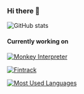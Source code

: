### Hi there 👋

![GitHub stats](https://github-readme-stats.vercel.app/api?username=zivlakmilos&show_icons=true&theme=cobalt)

#### Currently working on
[![Monkey Interpreter](https://github-readme-stats.vercel.app/api/pin/?username=zivlakmilos&repo=github-readme-stats)](https://github.com/anuraghazra/github-readme-stats)

[![Fintrack](https://github-readme-stats.vercel.app/api/pin/?username=zivlakmilos&repo=github-readme-stats)](https://github.com/zivlakmilos/fintrack)

[![Most Used Languages](https://github-readme-stats.vercel.app/api/top-langs/?username=zivlakmilos&theme=transparent&hide_progress=true)](https://github.com/anuraghazra/github-readme-stats)

<!--

**zivlakmilos/zivlakmilos** is a ✨ _special_ ✨ repository because its `README.md` (this file) appears on your GitHub profile.

Here are some ideas to get you started:

- 🔭 I’m currently working on ...
- 🌱 I’m currently learning ...
- 👯 I’m looking to collaborate on ...
- 🤔 I’m looking for help with ...
- 💬 Ask me about ...
- 📫 How to reach me: ...
- 😄 Pronouns: ...
- ⚡ Fun fact: ...
-->
